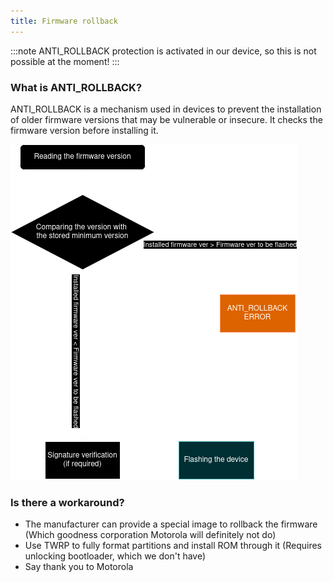 ```yaml
---
title: Firmware rollback
---
```


:::note
ANTI_ROLLBACK protection is activated in our device, so this is not possible at the moment!
:::

### What is ANTI_ROLLBACK?
ANTI_ROLLBACK is a mechanism used in devices to prevent the installation of older firmware versions that may be vulnerable or insecure. It checks the firmware version before installing it.

![anti-rollback-scheme.png](../../static/assets/anti-rollback-scheme.png)

### Is there a workaround?
- The manufacturer can provide a special image to rollback the firmware (Which goodness corporation Motorola will definitely not do)
- Use TWRP to fully format partitions and install ROM through it (Requires unlocking bootloader, which we don't have)
- Say thank you to Motorola